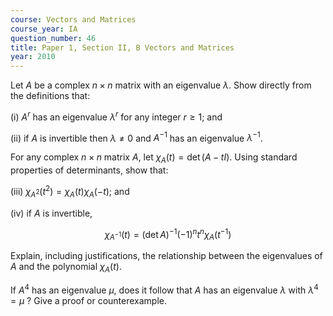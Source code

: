 ```yaml
---
course: Vectors and Matrices
course_year: IA
question_number: 46
title: Paper 1, Section II, B Vectors and Matrices
year: 2010
---
```




Let $A$ be a complex $n \times n$ matrix with an eigenvalue $\lambda$. Show directly from the definitions that:

(i) $A^{r}$ has an eigenvalue $\lambda^{r}$ for any integer $r \geqslant 1$; and

(ii) if $A$ is invertible then $\lambda \neq 0$ and $A^{-1}$ has an eigenvalue $\lambda^{-1}$.

For any complex $n \times n$ matrix $A$, let $\chi_{A}(t)=\operatorname{det}(A-t I)$. Using standard properties of determinants, show that:

(iii) $\chi_{A^{2}}\left(t^{2}\right)=\chi_{A}(t) \chi_{A}(-t)$; and

(iv) if $A$ is invertible,

$$\chi_{A^{-1}}(t)=(\operatorname{det} A)^{-1}(-1)^{n} t^{n} \chi_{A}\left(t^{-1}\right)$$

Explain, including justifications, the relationship between the eigenvalues of $A$ and the polynomial $\chi_{A}(t)$.

If $A^{4}$ has an eigenvalue $\mu$, does it follow that $A$ has an eigenvalue $\lambda$ with $\lambda^{4}=\mu$ ? Give a proof or counterexample.